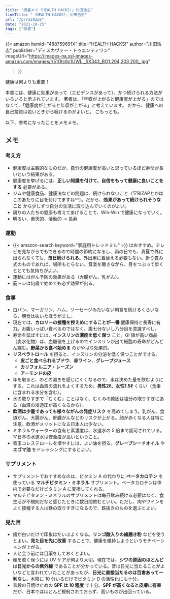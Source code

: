 ```yaml
---
title: "読書メモ『HEALTH HACKS!』川田浩志"
linkTitle: "『HEALTH HACKS!』川田浩志"
url: "/p/raz82p6"
date: "2021-10-25"
tags: ["読書"]
---
```


{{< amazon
  itemId="488759691X"
  title="HEALTH HACKS!"
  author="川田浩志"
  publisher="ディスカヴァー・トゥエンティワン"
  imageUrl="https://images-na.ssl-images-amazon.com/images/I/51Otc6c1UWL._SX343_BO1,204,203,200_.jpg"
>}}

健康は何よりも重要！

本書には、健康に効果があって（エビデンスがあって）、かつ続けられる方法がいろいろと示されています。
著者は、「年収が上がると健康度が上がる」のではなくて、「健康度が上がると年収が上がる」と考えています。
だから、健康への自己投資は若いときから続けるのがよいと。
ごもっとも。

以下、参考になったことをメモメモ。


メモ
----

### 考え方

- 健康度は主観的なものだが、自分の健康度が高いと思っているほど寿命が長いという結果がある。
- 健康度を挙げるには、__正しい知識を付けて、自信をもって健康に良いことをする__ 必要がある。
- ジムや健康食品、健康法などの問題は、続けられないこと（▽RIZAPとかはこのあたりに目を付けてますね^^）。だから、__効果があって続けられそうなこと__ から少しずつ自分の生活に取り込んでいくのがよい。
- 周りの人たちの健康も考えてあげることで、Win-Win で健康になっていく。
- 明るい、楽天的、活動的 → 長寿

### 運動

- {{< amazon-search keyword="家庭用トレッドミル" >}} はおすすめ。テレビを見ながらでもできるので時間の節約になるし、雨の日でも、真夏で外に出られなくても、__毎日続けられる__。外出用に着替える必要もない。折り畳み式のものであれば、場所もとらない。音楽を聴きながら、目をつぶって歩くととても気持ちがよい。
- 運動にはがん予防の効果がある（大腸がん、乳がん）。
- 筋トレは何歳で始めても必ず効果が出る。

### 食事

- 白パン、マーガリン、ハム、ソーセージみたいない朝食を続けるくらいなら、朝食は抜いたほうがまし。
- 現在では、__カロリーの接種を控えめにすることが一番__ 健康保持と長寿に有力。お腹いっぱい食べるのではなく、腹七分ないし八分目を意識すべし。
- 寿命を延ばすには、__インスリンの濃度を低く保つ__ こと。GI 値が高い商品（炭水化物）は、血糖値を上げるのでインスリンが出て細胞の寿命がどんどん縮む。__野菜から食べ始める__ のがやはり効果的。
- __リスベラトロール__ を摂ると、インスリンの分泌を低く保つことができる。
    - __皮ごと食べられるブドウ__、__赤ワイン__、__グレープジュース__
    - __カリフォルニア・レーズン__
    - __アーモンドの皮__
- 年を取ると、のどの渇きを感じにくくなるので、水は決めた量を飲むようにする。これは血液の流れをよくするため。__男性2ℓ、女性1.5ℓ__ くらい（食事に含まれる水分を含む）。
- 水の取りすぎで「むくむ」ことはなく、むくみの原因は塩分の取りすぎにある（血液の浸透圧が高くなるから）。
- __飲酒は少量であっても様々ながんの発症リスク__ を高めてしまう。乳がん、食道がん、大腸がん、肝臓がんなどのリスクが上がる。顔が赤くなる人は特に注意。飲酒がメリットになる日本人は少ない。
- ミネラルウォーターの含有ヒ素濃度は、水道水の 5 倍まで認可されている。▽日本の水道水は安全度が高いということ。
- 善玉コレステロールを増やすには、よい油を摂る。__グレープシードオイル__ や __エゴマ油__ をドレッシングにするとよい。

### サプリメント

- サプリメントでおすすめなのは、ビタミン A の代わりに __ベータカロテン__ を使っている __マルチビタミン・ミネラル__ サプリメント。ベータカロテンは体内で必要なだけビタミン A に変換してくれる。
- マルチビタミン・ミネラルのサプリメントは毎日飲み続ける必要はなく、食生活が不規則だなと感じたときに数日間飲むといい。ただし、肉やワインをよく接種する人は鉄の取りすぎになるので、鉄抜きのものを選ぶとよい。

### 見た目

- 歯が白いだけで印象はだいぶよくなる。__リンゴ酸入りの歯磨き粉__ などを使うとよい。__見た目を先に改善__ することで、健康を維持しようというモチベーションが上がる。
- 人と会う前には目薬をしておくとよい。
- 顔を若く保つには UV ケアが何より大切。現在では、__シワの原因のほとんどは日光からの紫外線__ であることが分かっている。昔は日光に当たることがよいなどと言われていたことがあったが、__日光に直接当たるのは百害あって一利なし__。木陰に 10 分いるだけでビタミン D の活性化にも十分。
- 普段の日焼け止めの __SPF は 10 程度__ で十分。__SPF が高くなると皮膚に有害__ だが、日本ではほとんど規制されておらず、高いものが出回っている。


